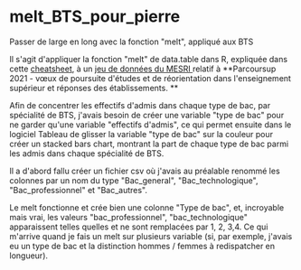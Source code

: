 # melt_BTS_pour_pierre

Passer de large en long avec la fonction "melt", appliqué aux BTS

Il s'agit d'appliquer la fonction "melt" de data.table dans R, expliquée dans cette <a href="https://raw.githubusercontent.com/rstudio/cheatsheets/master/datatable.pdf">cheatsheet</a>, à un <a href="https://data.enseignementsup-recherche.gouv.fr/explore/dataset/fr-esr-parcoursup/information/">jeu de données du MESRI </a> relatif à **Parcoursup 2021 - vœux de poursuite d'études et de réorientation dans l'enseignement supérieur et réponses des établissements. **

Afin de concentrer les effectifs d'admis dans chaque type de bac, par spécialité de BTS, j'avais besoin de créer une variable "type de bac" pour ne garder qu'une variable "effectifs d'admis", ce qui permet ensuite dans le logiciel Tableau de glisser la variable "type de bac" sur la couleur pour créer un stacked bars chart, montrant la part de chaque type de bac parmi les admis dans chaque spécialité de BTS.

Il a d'abord fallu créer un fichier csv où j'avais au préalable renommé les colonnes par un nom du type "Bac_general", "Bac_technologique", "Bac_professionnel" et "Bac_autres".

Le melt fonctionne et crée bien une colonne "Type de bac", et, incroyable mais vrai, les valeurs "bac_professionnel", "bac_technologique" apparaissent telles quelles et ne sont remplacées par 1, 2, 3,4. Ce qui m'arrive quand je fais un melt sur plusieurs variable (si, par exemple, j'avais eu un type de bac et la distinction hommes / femmes à redispatcher en longueur). 
